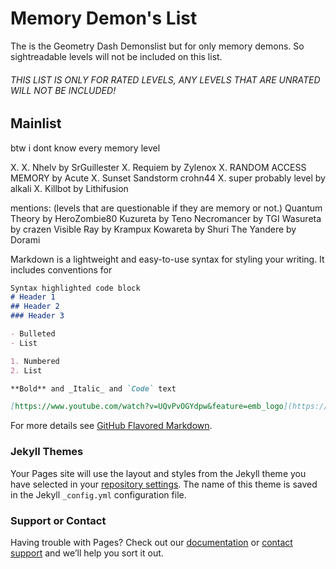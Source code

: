 # Memory Demon's List

The is the Geometry Dash Demonslist but for only memory demons. So sightreadable levels will not be included on this list.
###### THIS LIST IS ONLY FOR RATED LEVELS, ANY LEVELS THAT ARE UNRATED WILL NOT BE INCLUDED!
## Mainlist
btw i dont know every memory level





X. 
X. Nhelv by SrGuillester
X. Requiem by Zylenox
X. RANDOM ACCESS MEMORY by Acute
X. Sunset Sandstorm crohn44
X. super probably level by alkali
X. Killbot by Lithifusion

mentions: (levels that are questionable if they are memory or not.)
Quantum Theory by HeroZombie80
Kuzureta by Teno
Necromancer by TGI
Wasureta by crazen
Visible Ray by Krampux
Kowareta by Shuri
The Yandere by Dorami

Markdown is a lightweight and easy-to-use syntax for styling your writing. It includes conventions for

```markdown
Syntax highlighted code block
# Header 1
## Header 2
### Header 3

- Bulleted
- List

1. Numbered
2. List

**Bold** and _Italic_ and `Code` text

[https://www.youtube.com/watch?v=UQvPvOGYdpw&feature=emb_logo](https://www.youtube.com/watch?v=UQvPvOGYdpw&feature=emb_logo) and ![Image](src)
```

For more details see [GitHub Flavored Markdown](https://guides.github.com/features/mastering-markdown/).

### Jekyll Themes

Your Pages site will use the layout and styles from the Jekyll theme you have selected in your [repository settings](https://github.com/Elevenuim/Memory-Demon-s-List/settings). The name of this theme is saved in the Jekyll `_config.yml` configuration file.

### Support or Contact

Having trouble with Pages? Check out our [documentation](https://docs.github.com/categories/github-pages-basics/) or [contact support](https://support.github.com/contact) and we’ll help you sort it out.
